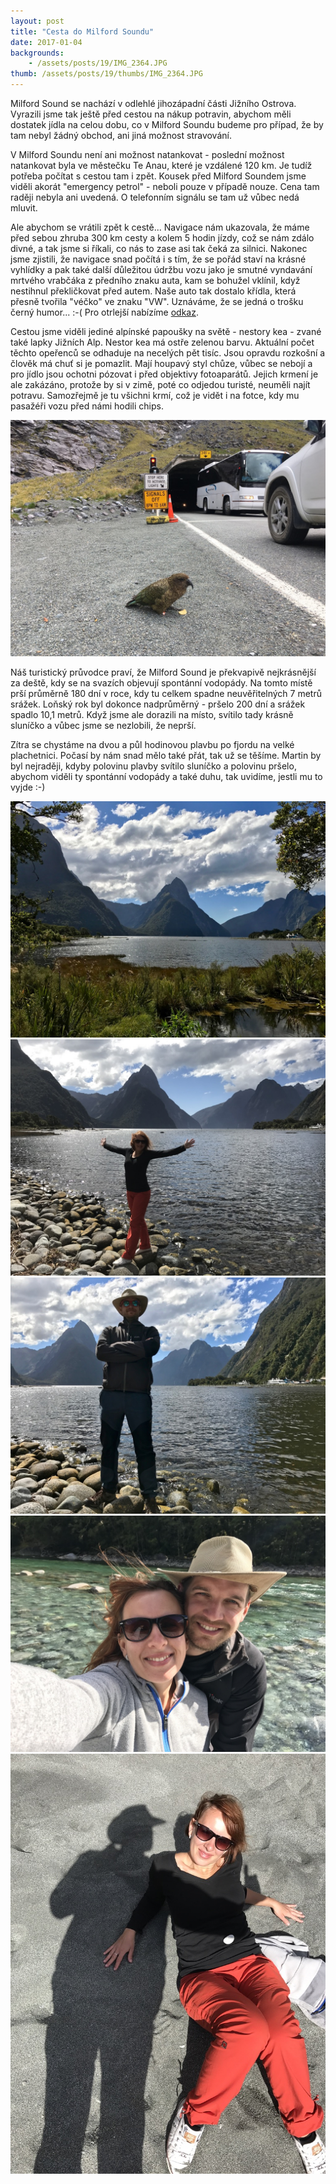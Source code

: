```yaml
---
layout: post
title: "Cesta do Milford Soundu"
date: 2017-01-04
backgrounds:
    - /assets/posts/19/IMG_2364.JPG
thumb: /assets/posts/19/thumbs/IMG_2364.JPG
---
```


Milford Sound se nachází v odlehlé jihozápadní části Jižního Ostrova. Vyrazili jsme tak ještě před cestou na nákup potravin, abychom měli dostatek jídla na celou dobu, co v Milford Soundu budeme pro případ, že by tam nebyl žádný obchod, ani jiná možnost stravování.

V Milford Soundu není ani možnost natankovat - poslední možnost natankovat byla ve městečku Te Anau, které je vzdálené 120 km. Je tudíž potřeba počítat s cestou tam i zpět. Kousek před Milford Soundem jsme viděli akorát "emergency petrol" - neboli pouze v případě nouze. Cena tam raději nebyla ani uvedená. O telefonním signálu se tam už vůbec nedá mluvit.

Ale abychom se vrátili zpět k cestě... Navigace nám ukazovala, že máme před sebou zhruba 300 km cesty a kolem 5 hodin jízdy, což se nám zdálo divné, a tak jsme si říkali, co nás to zase asi tak čeká za silnici. Nakonec jsme zjistili, že navigace snad počítá i s tím, že se pořád staví na krásné vyhlídky a pak také další důležitou údržbu vozu jako je smutné vyndavání mrtvého vrabčáka z předního znaku auta, kam se bohužel vklínil, když nestihnul překličkovat před autem. Naše auto tak dostalo křídla, která přesně tvořila "véčko" ve znaku "VW". Uznáváme, že se jedná o trošku černý humor... :-( Pro otrlejší nabízíme <a href="/assets/posts/19/IMG_2372.JPG" title="Volkswagen dává křídla :-(">odkaz</a>.

Cestou jsme viděli jediné alpínské papoušky na světě - nestory kea - zvané také lapky Jižních Alp. Nestor kea má ostře zelenou barvu. Aktuální počet těchto opeřenců se odhaduje na necelých pět tisíc. Jsou opravdu rozkošní a člověk má chuť si je pomazlit. Mají houpavý styl chůze, vůbec se nebojí a pro jídlo jsou ochotni pózovat i před objektivy fotoaparátů. Jejich krmení je ale zakázáno, protože by si v zimě, poté co odjedou turisté, neuměli najít potravu. Samozřejmě je tu všichni krmí, což je vidět i na fotce, kdy mu pasažéři vozu před námi hodili chips.

<a href="/assets/posts/19/IMG_2380.JPG" title="Papoušek Nestor Kea">
	<img src="/assets/posts/19/thumbs/IMG_2380.JPG">
</a>

Náš turistický průvodce praví, že Milford Sound je překvapivě nejkrásnější za deště, kdy se na svazích objevují spontánní vodopády. Na tomto místě prší průměrně 180 dní v roce, kdy tu celkem spadne neuvěřitelných 7 metrů srážek. Loňský rok byl dokonce nadprůměrný - pršelo 200 dní a srážek spadlo 10,1 metrů. Když jsme ale dorazili na místo, svítilo tady krásně sluníčko a vůbec jsme se nezlobili, že neprší.

Zítra se chystáme na dvou a půl hodinovou plavbu po fjordu na velké plachetnici. Počasí by nám snad mělo také přát, tak už se těšíme. Martin by byl nejraději, kdyby polovinu plavby svítilo sluníčko a polovinu pršelo, abychom viděli ty spontánní vodopády a také duhu, tak uvidíme, jestli mu to vyjde :-)

<a href="/assets/posts/19/IMG_1208.JPG" title="Milford Sound">
	<img src="/assets/posts/19/thumbs/IMG_1208.JPG">
</a>

<a href="/assets/posts/19/IMG_1198.JPG" title="Erika v Milford Soundu">
	<img src="/assets/posts/19/thumbs/IMG_1198.JPG">
</a>

<a href="/assets/posts/19/IMG_1204.JPG" title="Martin v Milford Soundu">
	<img src="/assets/posts/19/thumbs/IMG_1204.JPG">
</a>

<a href="/assets/posts/19/IMG_1230.JPG" title="Selfie">
	<img src="/assets/posts/19/thumbs/IMG_1230.JPG">
</a>

<a href="/assets/posts/19/IMG_1238.JPG" title="Stín a Erika">
	<img src="/assets/posts/19/thumbs/IMG_1238.JPG">
</a>
